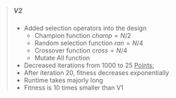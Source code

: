 > ##### V2
> - Added selection operators into the design
>    - Champion function  $champ = N/2$
>    - Random selection function  $ran = N/4$
>    - Crossover function  $cross = N/4$
>    - Mutate All function
> - Decreased iterations from 1000 to 25
>  <u>Points:</u>
>  - After iteration 20, fitness decreases exponentially
>  - Runtime takes majorly long
>  - Fitness is 10 times smaller than V1
